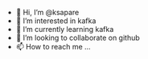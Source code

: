 - 👋 Hi, I’m @ksapare
- 👀 I’m interested in kafka
- 🌱 I’m currently learning kafka
- 💞️ I’m looking to collaborate on github
- 📫 How to reach me ...

<!---
ksapare/ksapare is a ✨ special ✨ repository because its `README.md` (this file) appears on your GitHub profile.
You can click the Preview link to take a look at your changes.
--->
